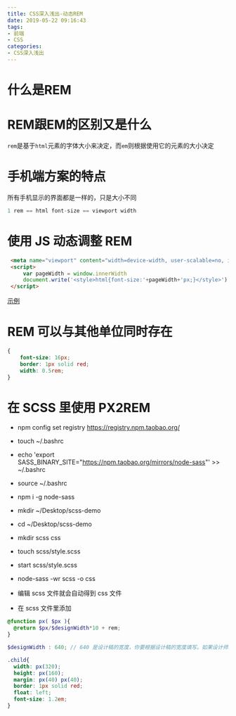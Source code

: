 ```yaml
---
title: CSS深入浅出-动态REM
date: 2019-05-22 09:16:43
tags:
- 前端
- CSS
categories: 
- CSS深入浅出
---
```

# 什么是REM 
# REM跟EM的区别又是什么
<!--more-->
`rem`是基于`html`元素的字体大小来决定，而`em`则根据使用它的元素的大小决定
# 手机端方案的特点
所有手机显示的界面都是一样的，只是大小不同
```js
1 rem == html font-size == viewport width
```
# 使用 JS 动态调整 REM
```html
 <meta name="viewport" content="width=device-width, user-scalable=no, initial-scale=1.0, maximum-scale=1.0, minimum-scale=1.0">
 <script>
     var pageWidth = window.innerWidth
     document.write('<style>html{font-size:'+pageWidth+'px;}</style>')
 </script>
```
[示例](http://js.jirengu.com/xoqadocuqu/2/edit?html,css,output)
# REM 可以与其他单位同时存在
```css
{
    font-size: 16px;
    border: 1px solid red;
    width: 0.5rem;
}
```
# 在 SCSS 里使用 PX2REM

- npm config set registry https://registry.npm.taobao.org/
- touch ~/.bashrc
- echo 'export SASS_BINARY_SITE="https://npm.taobao.org/mirrors/node-sass"' >> ~/.bashrc
- source ~/.bashrc
- npm i -g node-sass
- mkdir ~/Desktop/scss-demo
- cd ~/Desktop/scss-demo
- mkdir scss css
- touch scss/style.scss
- start scss/style.scss
- node-sass -wr scss -o css

- 编辑 scss 文件就会自动得到 css 文件

- 在 scss 文件里添加
```scss
@function px( $px ){
  @return $px/$designWidth*10 + rem;
}

$designWidth : 640; // 640 是设计稿的宽度，你要根据设计稿的宽度填写。如果设计师的设计稿宽度不统一，就杀死设计师，换个新的。

.child{
  width: px(320);
  height: px(160);
  margin: px(40) px(40);
  border: 1px solid red;
  float: left;
  font-size: 1.2em;
}
```
